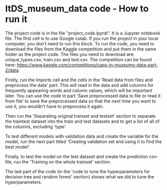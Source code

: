 # ItDS_museum_data code - How to run it

The project code is in the file "project_code.ipynb". It is a Jupyter notebook file. The first cell is to use Google colab. If you run the project in your local computer, you don't need to run this block. To run the code, you need to download the files from the Kaggle competition and put them in the same folder as the project code. The files you need to download are: unique_types.csv, train.csv and test.csv. The competition can be found here: https://www.kaggle.com/competitions/caps-in-museums-data-part-2/data.

Firstly, run the imports cell and the cells in the 'Read data from files and preprocess the data' part. This will read in the data and add columns for frequently appearing words and column values, which will be important later. You can use the code in part 'Save preprocessed data to file or read it from file' to save the preprocessed data so that the next time you want to use it, you wouldn't have to preprocess it again.

Then run the 'Separating original trainset and testset' section to separate the traintest dataset into the train and test datasets and to get a list of all of the columns, excluding 'type'.

To test different models with validation data and create the variable for the model, run the next part titled 'Creating validation set and using it to find the best model'.

Finally, to test the model on the test dataset and create the prediction csv-file, run the 'Training on the whole trainset' section.

The last part of the code (in the 'code to tune the hyperparameters for decision tree and random forest' section) shows what we did to tune the hyperparameters.
